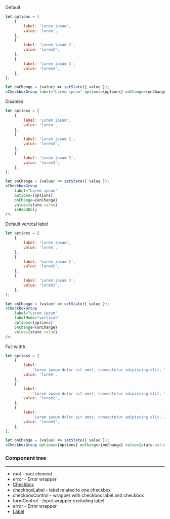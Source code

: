 Default

```jsx
let options = [
    {
        label: 'Lorem ipsum',
        value: 'lorem',
    },
    {
        label: 'Lorem ipsum 2',
        value: 'lorem2',
    },
    {
        label: 'Lorem ipsum 3',
        value: 'lorem3',
    },
];

let onChange = (value) => setState({ value });
<CheckboxGroup label="Lorem ipsum" options={options} onChange={onChange} value={state.value} />;
```

Disabled

```jsx
let options = [
    {
        label: 'Lorem ipsum',
        value: 'lorem',
    },
    {
        label: 'Lorem ipsum 2',
        value: 'lorem2',
    },
    {
        label: 'Lorem ipsum 3',
        value: 'lorem3',
    },
];

let onChange = (value) => setState({ value });
<CheckboxGroup
    label="Lorem ipsum"
    options={options}
    onChange={onChange}
    value={state.value}
    isReadOnly
/>;
```

Default vertical label

```jsx
let options = [
    {
        label: 'Lorem ipsum',
        value: 'lorem',
    },
    {
        label: 'Lorem ipsum 2',
        value: 'lorem2',
    },
    {
        label: 'Lorem ipsum 3',
        value: 'lorem3',
    },
];

let onChange = (value) => setState({ value });
<CheckboxGroup
    label="Lorem ipsum"
    labelMode="vertical"
    options={options}
    onChange={onChange}
    value={state.value}
/>;
```

Full width

```jsx
let options = [
    {
        label:
            'Lorem ipsum dolor sit amet, consectetur adipiscing elit. In in auctor neque, sit amet malesuada massa. Proin mattis vestibulum consequat. ',
        value: 'lorem',
    },
    {
        label:
            'Lorem ipsum dolor sit amet, consectetur adipiscing elit. In in auctor neque, sit amet malesuada massa. Proin mattis vestibulum consequat.  2',
        value: 'lorem2',
    },
    {
        label:
            'Lorem ipsum dolor sit amet, consectetur adipiscing elit. In in auctor neque, sit amet malesuada massa. Proin mattis vestibulum consequat.  3',
        value: 'lorem3',
    },
];

let onChange = (value) => setState({ value });
<CheckboxGroup options={options} onChange={onChange} value={state.value} isFullWidth />;
```

### Component tree

---

-   root - root element
-   error - Error wrapper
-   [Checkbox](#/Forms?id=checkbox)
-   checkboxLabel - label related to one checkbox
-   checkboxControl - wrapper with checkbox label and checkbox
-   formControl - Input wrapper excluding label
-   error - Error wrapper
-   [Label](#/Forms?id=label)
